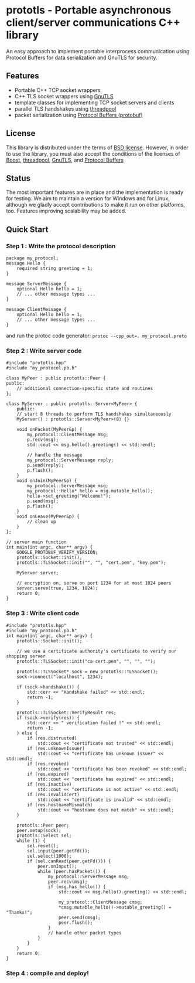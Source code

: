 # prototls - Portable asynchronous client/server communications C++ library

An easy approach to implement portable interprocess communication using Protocol Buffers for data serialization and GnuTLS for security.

## Features

 * Portable C++ TCP socket wrappers
 * C++ TLS socket wrappers using [GnuTLS](http://www.gnu.org/s/gnutls/)
 * template classes for implementing TCP socket servers and clients
 * parallel TLS handshakes using [threadpool](http://threadpool.sourceforge.net/)
 * packet serialization using [Protocol Buffers (protobuf)](http://code.google.com/apis/protocolbuffers/)

## License 

This library is distributed under the terms of [BSD license](LICENSE). However, in order to use the library, you must also accept the conditions of the licenses of [Boost](http://www.boost.org), [threadpool](http://threadpool.sourceforge.net/), [GnuTLS](http://www.gnu.org/s/gnutls/), and 
[Protocol Buffers](http://code.google.com/apis/protocolbuffers/)

## Status 

The most important features are in place and the implementation is ready for testing. We aim to maintain a version for Windows and for Linux, although we gladly accept contributions to make it run on other platforms, too. Features improving scalability may be added.

## Quick Start

### Step 1 : Write the protocol description
    package my_protocol;
    message Hello {
        required string greeting = 1;
    }
    
    message ServerMessage {
        optional Hello hello = 1;
        // ... other message types ...
    }

    message ClientMessage {
        optional Hello hello = 1;
        // ... other message types ...
    }

and run the protoc code generator:
`protoc --cpp_out=. my_protocol.proto`

### Step 2 : Write server code
    #include "prototls.hpp"
    #include "my_protocol.pb.h"
    
    class MyPeer : public prototls::Peer {
    public:
        // additional connection-specific state and routines
    };

    class MyServer : public prototls::Server<MyPeer> {
        public:
        // start 8 threads to perform TLS handshakes simultaneously
        MyServer() : prototls::Server<MyPeer>(8) {}

        void onPacket(MyPeer&p) {
            my_protocol::ClientMessage msg;
            p.recv(msg);
            std::cout << msg.hello().greeting() << std::endl;

            // handle the message 
            my_protocol::ServerMessage reply;
            p.send(reply);
            p.flush();
        }
        void onJoin(MyPeer&p) {
            my_protocol::ServerMessage msg;
            my_protocol::Hello* hello = msg.mutable_hello();
            hello->set_greeting("Welcome!");
            p.send(msg);
            p.flush();      
        }
        void onLeave(MyPeer&p) {
            // clean up
        }
    };

    // server main function
    int main(int argc, char** argv) {
        GOOGLE_PROTOBUF_VERIFY_VERSION;
        prototls::Socket::init();
        prototls::TLSSocket::init("", "", "cert.pem", "key.pem");
    
        MyServer server;
    
        // encryption on, serve on port 1234 for at most 1024 peers
        server.serve(true, 1234, 1024);  
        return 0;
    }

### Step 3 : Write client code

    #include "prototls.hpp"
    #include "my_protocol.pb.h"
    int main(int argc, char** argv) {
        prototls::Socket::init();
    
        // we use a certificate authority's certificate to verify our shopping server
        prototls::TLSSocket::init("ca-cert.pem", "", "", "");
    
        prototls::TLSSocket* sock = new prototls::TLSSocket();
        sock->connect("localhost", 1234);

        if (sock->handshake()) {
            std::cerr << "Handshake failed" << std::endl;
            return -1;
        }
    
        prototls::TLSSocket::VerifyResult res;
        if (sock->verify(res)) {
            std::cerr << " verification failed !" << std::endl;
            return -1;
        } else {
            if (res.distrusted)
                std::cout << "certificate not trusted" << std::endl;
            if (res.unknownIssuer)
                std::cout << "certificate has unknown issuer" << std::endl;
            if (res.revoked)
                std::cout << "certificate has been revoked" << std::endl;
            if (res.expired)
                std::cout << "certificate has expired" << std::endl;
            if (res.inactive)
                std::cout << "certificate is not active" << std::endl;
            if (res.invalidCert)
                std::cout << "certificate is invalid" << std::endl;
            if (res.hostnameMismatch)
                std::cout << "hostname does not match" << std::endl;
        } 
    
        prototls::Peer peer;
        peer.setup(sock);
        prototls::Select sel;
        while (1) {
            sel.reset();
            sel.input(peer.getFd());
            sel.select(1000);
            if (sel.canRead(peer.getFd())) {
                peer.onInput();
                while (peer.hasPacket()) {
                    my_protocol::ServerMessage msg;
                    peer.recv(msg);
                    if (msg.has_hello()) {
                        std::cout << msg.hello().greeting() << std::endl;
                    
                        my_protocol::ClientMessage cmsg; 
                        *cmsg.mutable_hello()->mutable_greeting() = "Thanks!";
                        peer.send(cmsg);
                        peer.flush();
                    } 
                    // handle other packet types
                }
            }
        }
        return 0;
    }

### Step 4 : compile and deploy!
